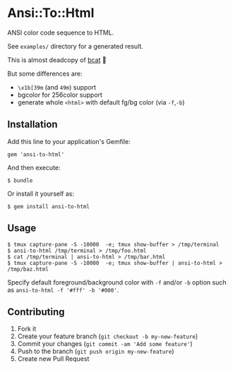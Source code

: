 # Ansi::To::Html

ANSI color code sequence to HTML.

See `examples/` directory for a generated result.

This is almost deadcopy of [bcat](https://github.com/rtomayko/bcat/blob/master/lib/bcat/ansi.rb) :bow:

But some differences are:

- `\x1b[39m` (and `49m`) support
- bgcolor for 256color support
- generate whole `<html>` with default fg/bg color (via `-f`,`-b`)

## Installation

Add this line to your application's Gemfile:

    gem 'ansi-to-html'

And then execute:

    $ bundle

Or install it yourself as:

    $ gem install ansi-to-html

## Usage

    $ tmux capture-pane -S -10000  -e; tmux show-buffer > /tmp/terminal
    $ ansi-to-html /tmp/terminal > /tmp/foo.html
    $ cat /tmp/terminal | ansi-to-html > /tmp/bar.html
    $ tmux capture-pane -S -10000  -e; tmux show-buffer | ansi-to-html > /tmp/baz.html

Specify default foreground/background color with `-f` and/or `-b` option such as `ansi-to-html -f '#fff' -b '#000'`.

## Contributing

1. Fork it
2. Create your feature branch (`git checkout -b my-new-feature`)
3. Commit your changes (`git commit -am 'Add some feature'`)
4. Push to the branch (`git push origin my-new-feature`)
5. Create new Pull Request
